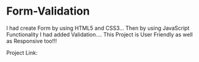 # Form-Validation
I had create Form by using HTML5 and CSS3...
Then by using JavaScript Functionality I had added Validation.... 
This Project is User Friendly as well as Responsive too!!!

Project Link:
